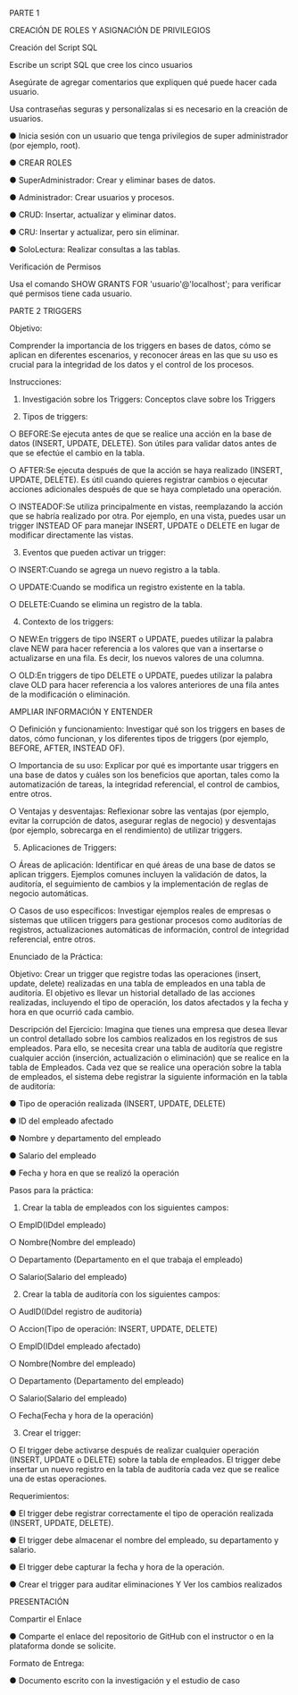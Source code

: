 PARTE 1
 
 CREACIÓN DE ROLES Y ASIGNACIÓN DE PRIVILEGIOS
 
 Creación del Script SQL
 
 Escribe un script SQL que cree los cinco usuarios
 
 Asegúrate de agregar comentarios que expliquen qué puede hacer cada usuario.
 
 Usa contraseñas seguras y personalízalas si es necesario en la creación de usuarios.
 
  ● Inicia sesión con un usuario que tenga privilegios de super administrador (por
  ejemplo, root).
 
 ● CREAR ROLES
 
 ● SuperAdministrador: Crear y eliminar bases de datos.
 
 ● Administrador: Crear usuarios y procesos.
 
 ● CRUD: Insertar, actualizar y eliminar datos.
 
 ● CRU: Insertar y actualizar, pero sin eliminar.
 
 ● SoloLectura: Realizar consultas a las tablas.
 
 Verificación de Permisos
 
 Usa el comando SHOW GRANTS FOR 'usuario'@'localhost'; para verificar qué permisos
 tiene cada usuario.
 
 PARTE 2 TRIGGERS
 
 Objetivo:
 
 Comprender la importancia de los triggers en bases de datos, cómo se aplican en diferentes
 escenarios, y reconocer áreas en las que su uso es crucial para la integridad de los datos y
 el control de los procesos.
 
 Instrucciones:
 
 1. Investigación sobre los Triggers:
 Conceptos clave sobre los Triggers
 
 2. Tipos de triggers:

○ BEFORE:Se ejecuta antes de que se realice una acción en la base de datos
 (INSERT, UPDATE, DELETE). Son útiles para validar datos antes de que se
 efectúe el cambio en la tabla.
 
 ○ AFTER:Se ejecuta después de que la acción se haya realizado (INSERT,
 UPDATE, DELETE). Es útil cuando quieres registrar cambios o ejecutar
 acciones adicionales después de que se haya completado una operación.
 
 ○ INSTEADOF:Se utiliza principalmente en vistas, reemplazando la acción
 que se habría realizado por otra. Por ejemplo, en una vista, puedes usar un
 trigger INSTEAD OF para manejar INSERT, UPDATE o DELETE en lugar de
 modificar directamente las vistas.
 
 3. Eventos que pueden activar un trigger:
 
 ○ INSERT:Cuando se agrega un nuevo registro a la tabla.
 
 ○ UPDATE:Cuando se modifica un registro existente en la tabla.
 
 ○ DELETE:Cuando se elimina un registro de la tabla.
 
 4. Contexto de los triggers:
 
 ○ NEW:En triggers de tipo INSERT o UPDATE, puedes utilizar la palabra clave
 NEW para hacer referencia a los valores que van a insertarse o actualizarse
 en una fila. Es decir, los nuevos valores de una columna.
 
 ○ OLD:En triggers de tipo DELETE o UPDATE, puedes utilizar la palabra clave
 OLD para hacer referencia a los valores anteriores de una fila antes de la
 modificación o eliminación.
 
 AMPLIAR INFORMACIÓN Y ENTENDER
 
 ○ Definición y funcionamiento: Investigar qué son los triggers en bases de
 datos, cómo funcionan, y los diferentes tipos de triggers (por ejemplo,
 BEFORE, AFTER, INSTEAD OF).

 ○ Importancia de su uso: Explicar por qué es importante usar triggers en una
 base de datos y cuáles son los beneficios que aportan, tales como la
automatización de tareas, la integridad referencial, el control de cambios,
 entre otros.
 
 ○ Ventajas y desventajas: Reflexionar sobre las ventajas (por ejemplo, evitar la
 corrupción de datos, asegurar reglas de negocio) y desventajas (por ejemplo,
 sobrecarga en el rendimiento) de utilizar triggers.
 
 5. Aplicaciones de Triggers:
 
 ○ Áreas de aplicación: Identificar en qué áreas de una base de datos se aplican
 triggers. Ejemplos comunes incluyen la validación de datos, la auditoría, el
 seguimiento de cambios y la implementación de reglas de negocio
 automáticas.
 
 ○ Casos de uso específicos: Investigar ejemplos reales de empresas o
 sistemas que utilicen triggers para gestionar procesos como auditorías de
 registros, actualizaciones automáticas de información, control de integridad
 referencial, entre otros.
 
 Enunciado de la Práctica:
 
 Objetivo:
 Crear un trigger que registre todas las operaciones (insert, update, delete) realizadas en
 una tabla de empleados en una tabla de auditoría. El objetivo es llevar un historial detallado
 de las acciones realizadas, incluyendo el tipo de operación, los datos afectados y la fecha y
 hora en que ocurrió cada cambio.
 
 Descripción del Ejercicio:
 Imagina que tienes una empresa que desea llevar un control detallado sobre los cambios
 realizados en los registros de sus empleados. Para ello, se necesita crear una tabla de
 auditoría que registre cualquier acción (inserción, actualización o eliminación) que se realice
en la tabla de Empleados. Cada vez que se realice una operación sobre la tabla de
 empleados, el sistema debe registrar la siguiente información en la tabla de auditoría:
 
 ● Tipo de operación realizada (INSERT, UPDATE, DELETE)
 
 ● ID del empleado afectado
 
 ● Nombre y departamento del empleado
 
 ● Salario del empleado
 
 ● Fecha y hora en que se realizó la operación
 
 Pasos para la práctica:
 
 1. Crear la tabla de empleados con los siguientes campos:
 
 ○ EmpID(IDdel empleado)
 
 ○ Nombre(Nombre del empleado)
 
 ○ Departamento (Departamento en el que trabaja el empleado)
 
 ○ Salario(Salario del empleado)
 
 2. Crear la tabla de auditoría con los siguientes campos:
 
 ○ AudID(IDdel registro de auditoría)
 
 ○ Accion(Tipo de operación: INSERT, UPDATE, DELETE)
 
 ○ EmpID(IDdel empleado afectado)
 
 ○ Nombre(Nombre del empleado)
 
 ○ Departamento (Departamento del empleado)
 
 ○ Salario(Salario del empleado)
 
 ○ Fecha(Fecha y hora de la operación)
 
 3. Crear el trigger:
 
 ○ El trigger debe activarse después de realizar cualquier operación (INSERT,
 UPDATE o DELETE) sobre la tabla de empleados. El trigger debe insertar un
 nuevo registro en la tabla de auditoría cada vez que se realice una de estas
 operaciones.

Requerimientos:
 
 ● El trigger debe registrar correctamente el tipo de operación realizada (INSERT,
 UPDATE, DELETE).
 
 ● El trigger debe almacenar el nombre del empleado, su departamento y salario.
 
 ● El trigger debe capturar la fecha y hora de la operación.
 
 ● Crear el trigger para auditar eliminaciones Y Ver los cambios realizados
 
 PRESENTACIÓN
 
 Compartir el Enlace
 
 ● Comparte el enlace del repositorio de GitHub con el instructor o en la plataforma
 donde se solicite.
 
 Formato de Entrega:

 ● Documento escrito con la investigación y el estudio de caso
